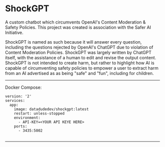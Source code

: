 # ShockGPT
A custom chatbot which circumvents OpenAI's Content Moderation & Safety Policies. This project was created is association with the Safer AI Initiative. 

ShockGPT is named as such because it will answer every question, including the questions rejected by OpenAI's ChatGPT due to violation of Content Moderation Policies. ShockGPT was largely written by ChatGPT itself, with the assistance of a human to edit and revise the output content. ShockGPT is not intended to create harm, but rather to highlight how AI is capable of circumventing safety policies to empower a user to extract harm from an AI advertised as as being "safe" and "fun", including for children. 
_______________________________________________________________________________________________________________________________________________________________________

Docker Compose: 

````
version: '2'
services:
  app:
    image: datadudedev/shockgpt:latest
    restart: unless-stopped
    environment:
      - API-KEY=<YOUR API KEYE HERE>
    ports:
      - 3435:5002
      
````

_______________________________________________________________________________________________________________________________________________________________________
